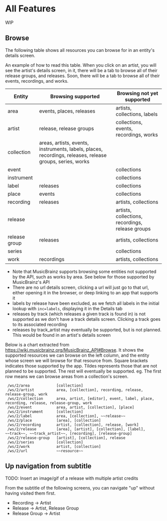 # All Features

WIP

## Browse

The following table shows all resources you can browse for in an entity's details screen.

An example of how to read this table.
When you click on an artist, you will see the artist's details screen, in it, there will be a tab to
browse all of their release groups, and releases.
Soon, there will be a tab to browse all of their events, recordings, and works.

| Entity        | Browsing supported                                                                                       | Browsing not yet supported                       |
|---------------|----------------------------------------------------------------------------------------------------------|--------------------------------------------------|
| area          | events, places, releases                                                                                 | artists, collections, labels                     |
| artist        | release, release groups                                                                                  | collections, events, recordings, works           |
| collection    | areas, artists, events, instruments, labels, places, recordings, releases, release groups, series, works |                                                  |
| event         |                                                                                                          | collections                                      |
| instrument    |                                                                                                          | collections                                      |
| label         | releases                                                                                                 | collections                                      |
| place         | events                                                                                                   | collections                                      |
| recording     | releases                                                                                                 | artists, collections                             |
| release       |                                                                                                          | artists, collections, recordings, release groups |
| release group | releases                                                                                                 | artists, collections                             |
| series        |                                                                                                          | collections                                      |
| work          | recordings                                                                                               | artists, collections                             |

- Note that MusicBrainz supports browsing some entities not supported by the API, such as works by area. See below for those supported by MusicBrainz's API
- There are no url details screen, clicking a url will just go to that url, either opening it in the browser, or deep linking to an app that supports it
- labels by release have been excluded, as we fetch all labels in the initial lookup with `inc=labels`, displaying it in the Details tab
- releases by track (which releases a given track is found in) is not supported as we don't have a track details screen. Clicking a track goes to its associated recording
- releases by track_artist may eventually be supported, but is not planned. This would be found in an artist's details screen

Below is a chart extracted from https://wiki.musicbrainz.org/MusicBrainz_API#Browse.
It shows the supported resources we can browse on the left column, and the entity whose screen we will browse for that resource from.
Square brackets indicates those supported by the app. Tildes represents those that are not planned to be supported. The rest will eventually be supported.
eg. The first row means we can browse areas from a collection's screen.

```
 /ws/2/area            [collection]
 /ws/2/artist          area, [collection], recording, release, release-group, work
 /ws/2/collection      area, artist, [editor], event, label, place, recording, release, release-group, work
 /ws/2/event           area, artist, [collection], [place]
 /ws/2/instrument      [collection]
 /ws/2/label           area, [collection], ~~release~~
 /ws/2/place           [area], [collection]
 /ws/2/recording       artist, [collection], release, [work]
 /ws/2/release         [area], [artist], [collection], [label], ~~track~~, ~~track_artist~~, [recording], [release-group]
 /ws/2/release-group   [artist], [collection], release
 /ws/2/series          [collection]
 /ws/2/work            artist, [collection]
 /ws/2/url             ~~resource~~
```

## Up navigation from subtitle

TODO: Insert an image/gif of a release with multiple artist credits

From the subtitle of the following screens, you can navigate "up" without having visited them first.

- Recording -> Artist
- Release -> Artist, Release Group
- Release Group -> Artist
